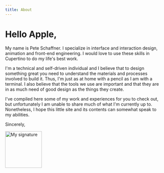 ```yaml
---
title: About
---
```


# Hello Apple,

My name is Pete Schaffner. I specialize in interface and interaction design,
animation and front-end engineering. I would love to use these skills in
Cupertino to do my life's best work.

I'm a technical and self-driven individual and I believe that to design
something great you need to understand the materials and processes involved to
build it.  Thus, I'm just as at home with a pencil as I am with a terminal. I
also believe that the tools we use are important and that they are in as much
need of good design as the things they create.

I've compiled here some of my work and experiences for you to check out, but
unfortunately I am unable to share much of what I'm currently up to.
Nonetheless, I hope this little site and its contents can somewhat speak to my
abilities.

Sincerely,

<img src="{{ rootPath }}img/signature.png" alt="My signature" width="118">
